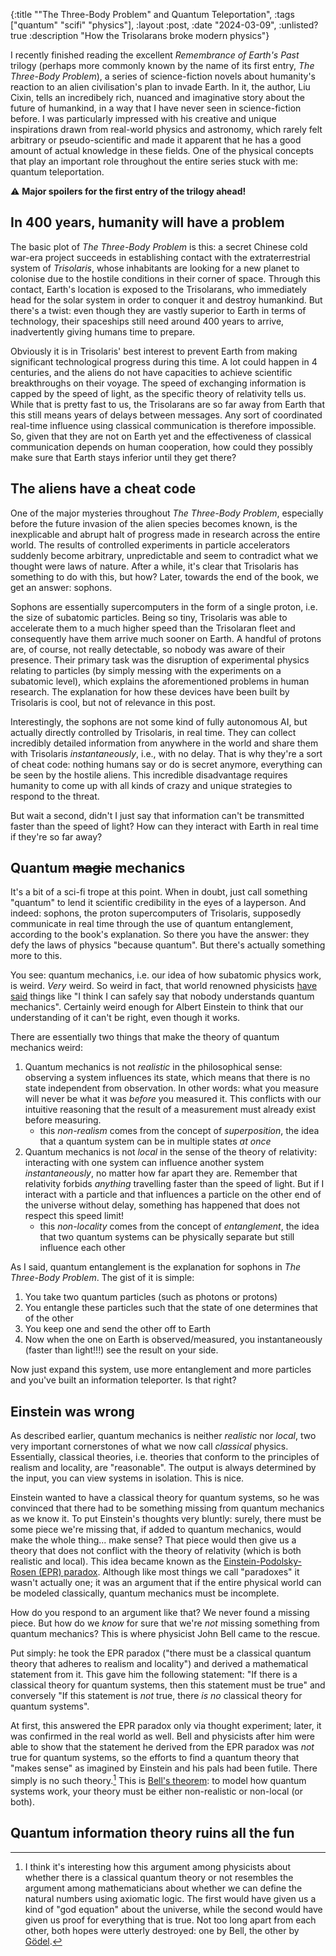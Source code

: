 {:title "\"The Three-Body Problem\" and Quantum Teleportation",
 :tags ["quantum" "scifi" "physics"],
 :layout :post,
 :date "2024-03-09",
 :unlisted? true
 :description "How the Trisolarans broke modern physics"}

I recently finished reading the excellent *Remembrance of Earth's Past* trilogy (perhaps more commonly known by the name of its first entry, *The Three-Body Problem*), a series of science-fiction novels about humanity's reaction to an alien civilisation's plan to invade Earth. In it, the author, Liu Cixin, tells an incredibely rich, nuanced and imaginative story about the future of humankind, in a way that I have never seen in science-fiction before. I was particularly impressed with his creative and unique inspirations drawn from real-world physics and astronomy, which rarely felt arbitrary or pseudo-scientific and made it apparent that he has a good amount of actual knowledge in these fields. One of the physical concepts that play an important role throughout the entire series stuck with me: quantum teleportation. 

⚠ **Major spoilers for the first entry of the trilogy ahead!**

## In 400 years, humanity will have a problem

The basic plot of *The Three-Body Problem* is this: a secret Chinese cold war-era project succeeds in establishing contact with the extraterrestrial system of *Trisolaris*, whose inhabitants are looking for a new planet to colonise due to the hostile conditions in their corner of space. Through this contact, Earth's location is exposed to the  Trisolarans, who immediately head for the solar system in order to conquer it and destroy humankind. But there's a twist: even though they are vastly superior to Earth in terms of technology, their spaceships still need around 400 years to arrive, inadvertently giving humans time to prepare.

Obviously it is in Trisolaris' best interest to prevent Earth from making significant technological progress during this time. A lot could happen in 4 centuries, and the aliens do not have capacities to achieve scientific breakthroughs on their voyage. The speed of exchanging information is capped by the speed of light, as the specific theory of relativity tells us. While that is pretty fast to us, the Trisolarans are so far away from Earth that this still means years of delays between messages. Any sort of coordinated real-time influence using classical communication is therefore impossible. So, given that they are not on Earth yet and the effectiveness of classical communication depends on human cooperation, how could they possibly make sure that Earth stays inferior until they get there? 

## The aliens have a cheat code

One of the major mysteries throughout *The Three-Body Problem*, especially before the future invasion of the alien species becomes known, is the inexplicable and abrupt halt of progress made in research across the entire world. The results of controlled experiments in particle accelerators suddenly become arbitrary, unpredictable and seem to contradict what we thought were laws of nature. After a while, it's clear that Trisolaris has something to do with this, but how? Later, towards the end of the book, we get an answer: sophons.

Sophons are essentially supercomputers in the form of a single proton, i.e. the size of subatomic particles. Being so tiny, Trisolaris was able to accelerate them to a much higher speed than the Trisolaran fleet and consequently have them arrive much sooner on Earth. A handful of protons are, of course, not really detectable, so nobody was aware of their presence. Their primary task was the disruption of experimental physics relating to particles (by simply messing with the experiments on a subatomic level), which explains the aforementioned problems in human research. The explanation for how these devices have been built by Trisolaris is cool, but not of relevance in this post.

Interestingly, the sophons are not some kind of fully autonomous AI, but actually directly controlled by Trisolaris, in real time. They can collect incredibly detailed information from anywhere in the world and share them with Trisolaris *instantaneously*, i.e., with no delay. That is why they're a sort of cheat code: nothing humans say or do is secret anymore, everything can be seen by the hostile aliens. This incredible disadvantage requires humanity to come up with all kinds of crazy and unique strategies to respond to the threat.

But wait a second, didn't I just say that information can't be transmitted faster than the speed of light? How can they interact with Earth in real time if they're so far away?

## Quantum ~~magic~~ mechanics

It's a bit of a sci-fi trope at this point. When in doubt, just call something "quantum" to lend it scientific credibility in the eyes of a layperson. And indeed: sophons, the proton supercomputers of Trisolaris, supposedly communicate in real time through the use of quantum entanglement, according to the book's explanation. So there you have the answer: they defy the laws of physics "because quantum". But there's actually something more to this.

You see: quantum mechanics, i.e. our idea of how subatomic physics work, is weird. *Very* weird. So weird in fact, that world renowned physicists [have said](https://www.nytimes.com/2019/09/07/opinion/sunday/quantum-physics.html) things like "I think I can safely say that nobody understands quantum mechanics". Certainly weird enough for Albert Einstein to think that our understanding of it can't be right, even though it works.

There are essentially two things that make the theory of quantum mechanics weird:

1. Quantum mechanics is not *realistic* in the philosophical sense: observing a system influences its state, which means that there is no state independent from observation. In other words: what you measure will never be what it was *before* you measured it. This conflicts with our intuitive reasoning that the result of a measurement must already exist before measuring.
   - this *non-realism* comes from the concept of *superposition*, the idea that a quantum system can be in multiple states *at once* 
2. Quantum mechanics is not *local* in the sense of the theory of relativity: interacting with one system can influence another system *instantaneously*, no matter how far apart they are. Remember that relativity forbids *anything* travelling faster than the speed of light. But if I interact with a particle and that influences a particle on the other end of the universe without delay, something has happened that does not respect this speed limit!
   - this *non-locality* comes from the concept of *entanglement*, the idea that two quantum systems can be physically separate but still influence each other

As I said, quantum entanglement is the explanation for sophons in *The Three-Body Problem*. The gist of it is simple: 

1. You take two quantum particles (such as photons or protons)
2. You entangle these particles such that the state of one determines that of the other
3. You keep one and send the other off to Earth
4. Now when the one on Earth is observed/measured, you instantaneously (faster than light!!!) see the result on your side.

Now just expand this system, use more entanglement and more particles and you've built an information teleporter. Is that right?

<!-- Maybe another heading for answer to question about instantaneous sophon communication and intro to quantum mechanics? before "Einstein was wrong" with EPR-Paradox, Bell's theorem -->

## Einstein was wrong

As described earlier, quantum mechanics is neither *realistic* nor *local*, two very important cornerstones of what we now call *classical* physics. Essentially, classical theories, i.e. theories that conform to the principles of realism and locality, are "reasonable". The output is always determined by the input, you can view systems in isolation. This is nice.

Einstein wanted to have a classical theory for quantum systems, so he was convinced that there had to be something missing from quantum mechanics as we know it. To put Einstein's thoughts very bluntly: surely, there must be some piece we're missing that, if added to quantum mechanics, would make the whole thing... make sense? That piece would then give us a theory that does not conflict with the theory of relativity (which is both realistic and local). This idea became known as the [Einstein-Podolsky-Rosen (EPR) paradox](https://en.wikipedia.org/wiki/Einstein%E2%80%93Podolsky%E2%80%93Rosen_paradox). Although like most things we call "paradoxes" it wasn't actually one; it was an argument that if the entire physical world can be modeled classically, quantum mechanics must be incomplete.

How do you respond to an argument like that? We never found a missing piece. But how do we *know* for sure that we're *not* missing something from quantum mechanics? This is where physicist John Bell came to the rescue.

Put simply: he took the EPR paradox ("there must be a classical quantum theory that adheres to realism and locality") and derived a mathematical statement from it. This gave him the following statement: "If there is a classical theory for quantum systems, then this statement must be true" and conversely "If this statement is *not* true, there *is no* classical theory for quantum systems".

At first, this answered the EPR paradox only via thought experiment; later, it was confirmed in the real world as well. Bell and physicists after him were able to show that the statement he derived from the EPR paradox was *not* true for quantum systems, so the efforts to find a quantum theory that "makes sense" as imagined by Einstein and his pals had been futile. There simply is no such theory.[^1] This is [Bell's theorem](https://en.wikipedia.org/wiki/Bell%27s_theorem): to model how quantum systems work, your theory must be either non-realistic or non-local (or both).

[^1]: I think it's interesting how this argument among physicists about whether there is a classical quantum theory or not resembles the argument among mathematicians about whether we can define the natural numbers using axiomatic logic. The first would have given us a kind of "god equation" about the universe, while the second would have given us proof for everything that is true. Not too long apart from each other, both hopes were utterly destroyed: one by Bell, the other by [Gödel](https://en.wikipedia.org/wiki/G%C3%B6del%27s_incompleteness_theorems).


## Quantum information theory ruins all the fun
